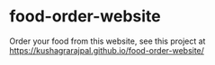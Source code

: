 # food-order-website
Order your food from this website,
see this project at https://kushagrarajpal.github.io/food-order-website/
